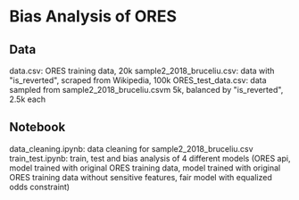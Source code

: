 # Bias Analysis of ORES

## Data
data.csv: ORES training data, 20k
sample2_2018_bruceliu.csv: data with "is_reverted", scraped from Wikipedia, 100k
ORES_test_data.csv: data sampled from sample2_2018_bruceliu.csvm 5k, balanced by "is_reverted", 2.5k each

## Notebook
data_cleaning.ipynb: data cleaning for sample2_2018_bruceliu.csv
train_test.ipynb: train, test and bias analysis of 4 different models (ORES api, model trained with original ORES training data, model trained with original ORES training data without sensitive features, fair model with equalized odds constraint)